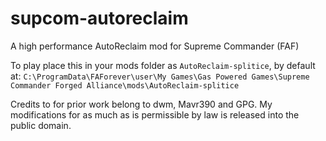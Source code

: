 # supcom-autoreclaim
A high performance AutoReclaim mod for Supreme Commander (FAF)

To play place this in your mods folder as `AutoReclaim-splitice`, by default at: `C:\ProgramData\FAForever\user\My Games\Gas Powered Games\Supreme Commander Forged Alliance\mods\AutoReclaim-splitice`

Credits to for prior work belong to dwm, Mavr390 and GPG. My modifications for as much as is permissible by law is released into the public domain.